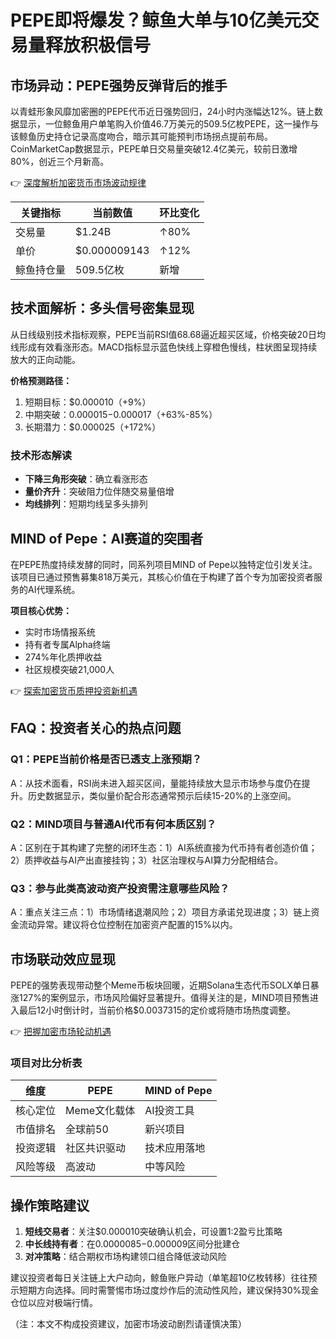 # PEPE即将爆发？鲸鱼大单与10亿美元交易量释放积极信号

## 市场异动：PEPE强势反弹背后的推手

以青蛙形象风靡加密圈的PEPE代币近日强势回归，24小时内涨幅达12%。链上数据显示，一位鲸鱼用户单笔购入价值46.7万美元的509.5亿枚PEPE，这一操作与该鲸鱼历史持仓记录高度吻合，暗示其可能预判市场拐点提前布局。CoinMarketCap数据显示，PEPE单日交易量突破12.4亿美元，较前日激增80%，创近三个月新高。

👉 [深度解析加密货币市场波动规律](https://bit.ly/okx_welcome)

| 关键指标 | 当前数值 | 环比变化 |
|---------|----------|----------|
| 交易量 | $1.24B | ↑80% |
| 单价 | $0.000009143 | ↑12% |
| 鲸鱼持仓量 | 509.5亿枚 | 新增 |

## 技术面解析：多头信号密集显现

从日线级别技术指标观察，PEPE当前RSI值68.68逼近超买区域，价格突破20日均线形成有效看涨形态。MACD指标显示蓝色快线上穿橙色慢线，柱状图呈现持续放大的正向动能。

**价格预测路径：**
1. 短期目标：$0.000010（+9%）
2. 中期突破：$0.000015-$0.000017（+63%-85%）
3. 长期潜力：$0.000025（+172%）

### 技术形态解读
- **下降三角形突破**：确立看涨形态
- **量价齐升**：突破阻力位伴随交易量倍增
- **均线排列**：短期均线呈多头排列

## MIND of Pepe：AI赛道的突围者

在PEPE热度持续发酵的同时，同系列项目MIND of Pepe以独特定位引发关注。该项目已通过预售募集818万美元，其核心价值在于构建了首个专为加密投资者服务的AI代理系统。

**项目核心优势：**
- 实时市场情报系统
- 持有者专属Alpha终端
- 274%年化质押收益
- 社区规模突破21,000人

👉 [探索加密货币质押投资新机遇](https://bit.ly/okx_welcome)

## FAQ：投资者关心的热点问题

### Q1：PEPE当前价格是否已透支上涨预期？
A：从技术面看，RSI尚未进入超买区间，量能持续放大显示市场参与度仍在提升。历史数据显示，类似量价配合形态通常预示后续15-20%的上涨空间。

### Q2：MIND项目与普通AI代币有何本质区别？
A：区别在于其构建了完整的闭环生态：1）AI系统直接为代币持有者创造价值；2）质押收益与AI产出直接挂钩；3）社区治理权与AI算力分配相结合。

### Q3：参与此类高波动资产投资需注意哪些风险？
A：重点关注三点：1）市场情绪退潮风险；2）项目方承诺兑现进度；3）链上资金流动异常。建议将仓位控制在加密资产配置的15%以内。

## 市场联动效应显现

PEPE的强势表现带动整个Meme币板块回暖，近期Solana生态代币SOLX单日暴涨127%的案例显示，市场风险偏好显著提升。值得关注的是，MIND项目预售进入最后12小时倒计时，当前价格$0.0037315的定价或将随市场热度调整。

👉 [把握加密市场轮动机遇](https://bit.ly/okx_welcome)

### 项目对比分析表

| 维度 | PEPE | MIND of Pepe |
|------|------|--------------|
| 核心定位 | Meme文化载体 | AI投资工具 |
| 市值排名 | 全球前50 | 新兴项目 |
| 投资逻辑 | 社区共识驱动 | 技术应用落地 |
| 风险等级 | 高波动 | 中等风险 |

## 操作策略建议

1. **短线交易者**：关注$0.000010突破确认机会，可设置1:2盈亏比策略
2. **中长线持有者**：在$0.0000085-$0.000009区间分批建仓
3. **对冲策略**：结合期权市场构建领口组合降低波动风险

建议投资者每日关注链上大户动向，鲸鱼账户异动（单笔超10亿枚转移）往往预示短期方向选择。同时需警惕市场过度炒作后的流动性风险，建议保持30%现金仓位以应对极端行情。

（注：本文不构成投资建议，加密市场波动剧烈请谨慎决策）